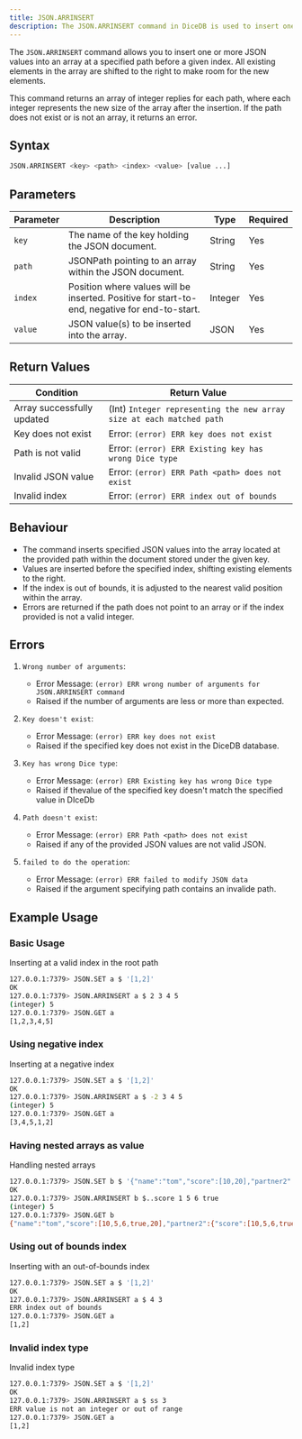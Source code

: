 ```yaml
---
title: JSON.ARRINSERT
description: The JSON.ARRINSERT command in DiceDB is used to insert one or more JSON values into an array at a specified path before a given index. This command shifts all existing elements in the array to the right, making room for the new elements.
---
```


The `JSON.ARRINSERT` command allows you to insert one or more JSON values into an array at a specified path before a given index. All existing elements in the array are shifted to the right to make room for the new elements.

This command returns an array of integer replies for each path, where each integer represents the new size of the array after the insertion. If the path does not exist or is not an array, it returns an error.

## Syntax

```bash
JSON.ARRINSERT <key> <path> <index> <value> [value ...]
```

## Parameters

| Parameter | Description                                                                                   | Type    | Required |
| --------- | --------------------------------------------------------------------------------------------- | ------- | -------- |
| `key`     | The name of the key holding the JSON document.                                                | String  | Yes      |
| `path`    | JSONPath pointing to an array within the JSON document.                                       | String  | Yes      |
| `index`   | Position where values will be inserted. Positive for start-to-end, negative for end-to-start. | Integer | Yes      |
| `value`   | JSON value(s) to be inserted into the array.                                                  | JSON    | Yes      |

## Return Values

| Condition                  | Return Value                                                         |
| -------------------------- | -------------------------------------------------------------------- |
| Array successfully updated | (Int) `Integer representing the new array size at each matched path` |
| Key does not exist         | Error: `(error) ERR key does not exist`                              |
| Path is not valid          | Error: `(error) ERR Existing key has wrong Dice type`                |
| Invalid JSON value         | Error: `(error) ERR Path <path> does not exist`                      |
| Invalid index              | Error: `(error) ERR index out of bounds`                             |

## Behaviour

- The command inserts specified JSON values into the array located at the provided path within the document stored under the given key.
- Values are inserted before the specified index, shifting existing elements to the right.
- If the index is out of bounds, it is adjusted to the nearest valid position within the array.
- Errors are returned if the path does not point to an array or if the index provided is not a valid integer.

## Errors

1. `Wrong number of arguments`:

   - Error Message: `(error) ERR wrong number of arguments for JSON.ARRINSERT command`
   - Raised if the number of arguments are less or more than expected.

2. `Key doesn't exist`:

   - Error Message: `(error) ERR key does not exist`
   - Raised if the specified key does not exist in the DiceDB database.

3. `Key has wrong Dice type`:

   - Error Message: `(error) ERR Existing key has wrong Dice type`
   - Raised if thevalue of the specified key doesn't match the specified value in DIceDb

4. `Path doesn't exist`:

   - Error Message: `(error) ERR Path <path> does not exist`
   - Raised if any of the provided JSON values are not valid JSON.

5. `failed to do the operation`:

   - Error Message: `(error) ERR failed to modify JSON data`
   - Raised if the argument specifying path contains an invalide path.

## Example Usage

### Basic Usage

Inserting at a valid index in the root path

```bash
127.0.0.1:7379> JSON.SET a $ '[1,2]'
OK
127.0.0.1:7379> JSON.ARRINSERT a $ 2 3 4 5
(integer) 5
127.0.0.1:7379> JSON.GET a
[1,2,3,4,5]
```

### Using negative index

Inserting at a negative index

```bash
127.0.0.1:7379> JSON.SET a $ '[1,2]'
OK
127.0.0.1:7379> JSON.ARRINSERT a $ -2 3 4 5
(integer) 5
127.0.0.1:7379> JSON.GET a
[3,4,5,1,2]
```

### Having nested arrays as value

Handling nested arrays

```bash
127.0.0.1:7379> JSON.SET b $ '{"name":"tom","score":[10,20],"partner2":{"score":[10,20]}}'
OK
127.0.0.1:7379> JSON.ARRINSERT b $..score 1 5 6 true
(integer) 5
127.0.0.1:7379> JSON.GET b
{"name":"tom","score":[10,5,6,true,20],"partner2":{"score":[10,5,6,true,20]}}
```

### Using out of bounds index

Inserting with an out-of-bounds index

```bash
127.0.0.1:7379> JSON.SET a $ '[1,2]'
OK
127.0.0.1:7379> JSON.ARRINSERT a $ 4 3
ERR index out of bounds
127.0.0.1:7379> JSON.GET a
[1,2]
```

### Invalid index type

Invalid index type

```bash
127.0.0.1:7379> JSON.SET a $ '[1,2]'
OK
127.0.0.1:7379> JSON.ARRINSERT a $ ss 3
ERR value is not an integer or out of range
127.0.0.1:7379> JSON.GET a
[1,2]
```
